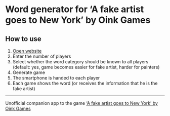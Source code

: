 # Word generator for ‘A fake artist goes to New York’ by Oink Games

## How to use
1. [Open website](https://johannes1509.github.io/fake-artist-word-generator/)
2. Enter the number of players
3. Select whether the word category should be known to all players (default: yes, game becomes easier for fake artist, harder for painters)
4. Generate game
5. The smartphone is handed to each player
6. Each game shows the word (or receives the information that he is the fake artist)

---------
Unofficial companion app to the game [‘A fake artist goes to New York’ by Oink Games](https://oinkgames.com/de/games/analog/a-fake-artist-goes-to-new-york/)
